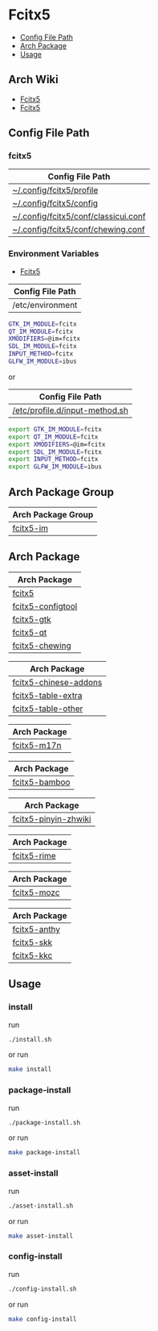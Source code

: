 

# Fcitx5

* [Config File Path](#config-file-path)
* [Arch Package](#arch-package)
* [Usage](#usage)




## Arch Wiki

* [Fcitx5](https://wiki.archlinux.org/title/Fcitx5)
* [Fcitx5](https://wiki.archlinuxcn.org/zh-tw/Fcitx5)



## Config File Path


### fcitx5

| Config File Path |
| ---------------- |
| [~/.config/fcitx5/profile](./asset/overlay/etc/skel/.config/fcitx5/profile) |
| [~/.config/fcitx5/config](./asset/overlay/etc/skel/.config/fcitx5/config) |
| [~/.config/fcitx5/conf/classicui.conf](./asset/overlay/etc/skel/.config/fcitx5/conf/classicui.conf) |
| [~/.config/fcitx5/conf/chewing.conf](./asset/overlay/etc/skel/.config/fcitx5/conf/chewing.conf) |


### Environment Variables

* [Fcitx5](https://wiki.archlinuxcn.org/zh-tw/Fcitx5)

| Config File Path |
| ---------------- |
| /etc/environment |

``` sh
GTK_IM_MODULE=fcitx
QT_IM_MODULE=fcitx
XMODIFIERS=@im=fcitx
SDL_IM_MODULE=fcitx
INPUT_METHOD=fcitx
GLFW_IM_MODULE=ibus
```

or

| Config File Path |
| ---------------- |
| [/etc/profile.d/input-method.sh](./asset/overlay/etc/profile.d/input-method.sh) |

``` sh
export GTK_IM_MODULE=fcitx
export QT_IM_MODULE=fcitx
export XMODIFIERS=@im=fcitx
export SDL_IM_MODULE=fcitx
export INPUT_METHOD=fcitx
export GLFW_IM_MODULE=ibus
```




## Arch Package Group

| Arch Package Group |
| ------------------ |
| [fcitx5-im](https://archlinux.org/groups/x86_64/fcitx5-im/) |


## Arch Package

| Arch Package |
| ------------ |
| [fcitx5](https://archlinux.org/packages/extra/x86_64/fcitx5/) |
| [fcitx5-configtool](https://archlinux.org/packages/extra/x86_64/fcitx5-configtool/) |
| [fcitx5-gtk](https://archlinux.org/packages/extra/x86_64/fcitx5-gtk/) |
| [fcitx5-qt](https://archlinux.org/packages/extra/x86_64/fcitx5-qt/) |
| [fcitx5-chewing](https://archlinux.org/packages/extra/x86_64/fcitx5-chewing/) |


| Arch Package |
| ------------ |
| [fcitx5-chinese-addons](https://archlinux.org/packages/extra/x86_64/fcitx5-chinese-addons/) |
| [fcitx5-table-extra](https://archlinux.org/packages/extra/any/fcitx5-table-extra/) |
| [fcitx5-table-other](https://archlinux.org/packages/extra/any/fcitx5-table-other/) |


| Arch Package |
| ------------ |
| [fcitx5-m17n](https://archlinux.org/packages/extra/x86_64/fcitx5-m17n/) |


| Arch Package |
| ------------ |
| [fcitx5-bamboo](https://archlinux.org/packages/extra/x86_64/fcitx5-bamboo/) |


| Arch Package |
| ------------ |
| [fcitx5-pinyin-zhwiki](https://archlinux.org/packages/extra/any/fcitx5-pinyin-zhwiki/) |


| Arch Package |
| ------------ |
| [fcitx5-rime](https://archlinux.org/packages/extra/x86_64/fcitx5-rime/) |


| Arch Package |
| ------------ |
| [fcitx5-mozc](https://archlinux.org/packages/extra/x86_64/fcitx5-mozc/) |


| Arch Package |
| ------------ |
| [fcitx5-anthy](https://archlinux.org/packages/extra/x86_64/fcitx5-anthy/) |
| [fcitx5-skk](https://archlinux.org/packages/extra/x86_64/fcitx5-skk/) |
| [fcitx5-kkc](https://archlinux.org/packages/extra/x86_64/fcitx5-kkc/) |





## Usage


### install

run

``` sh
./install.sh
```

or run

``` sh
make install
```


### package-install

run

``` sh
./package-install.sh
```

or run

``` sh
make package-install
```


### asset-install

run

``` sh
./asset-install.sh
```

or run

``` sh
make asset-install
```


### config-install

run

``` sh
./config-install.sh
```

or run

``` sh
make config-install
```
